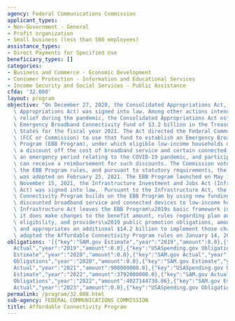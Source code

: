 ```yaml
---
agency: Federal Communications Commission
applicant_types:
- Non-Government - General
- Profit organization
- Small business (less than 500 employees)
assistance_types:
- Direct Payments for Specified Use
beneficiary_types: []
categories:
- Business and Commerce - Economic Development
- Consumer Protection - Information and Educational Services
- Income Security and Social Services - Public Assistance
cfda: '32.008'
layout: program
objective: "On December 27, 2020, the Consolidated Appropriations Act, 2021 (Consolidated\
  \ Appropriations Act) was signed into law. Among other actions intended to provide\
  \ relief during the pandemic, the Consolidated Appropriations Act established an\
  \ Emergency Broadband Connectivity Fund of $3.2 billion in the Treasury of the United\
  \ States for the fiscal year 2021. The Act directed the Federal Communications Commission\
  \ (FCC or Commission) to use that fund to establish an Emergency Broadband Benefit\
  \ Program (EBB Program), under which eligible low-income households may receive\
  \ a discount off the cost of broadband service and certain connected devices during\
  \ an emergency period relating to the COVID-19 pandemic, and participating providers\
  \ can receive a reimbursement for such discounts. The Commission voted to adopt\
  \ the EBB Program rules, and pursuant to statutory requirements, the final order\
  \ was adopted on February 25, 2021. The EBB Program launched on May 12, 2021. On\
  \ November 15, 2021, the Infrastructure Investment and Jobs Act (Infrastructure\
  \ Act) was signed into law.  Pursuant to the Infrastructure Act, the Affordable\
  \ Connectivity Program builds on the EBB Program by using new funding to provide\
  \ discounted broadband service and connected devices to low-income households. The\
  \ Infrastructure Act leaves the EBB Program\u2019s basic framework in place, but\
  \ it does make changes to the benefit amount, rules regarding plan and subscriber\
  \ eligibility, and providers\u2019 public promotion obligations, among other changes,\
  \ and appropriates an additional $14.2 billion to implement those changes. The Commission\
  \ adopted the Affordable Connectivity Program rules on January 14, 2022."
obligations: '[{"key":"SAM.gov Estimate","year":"2019","amount":0.0},{"key":"SAM.gov
  Actual","year":"2019","amount":0.0},{"key":"USASpending.gov Obligations","year":"2019","amount":0.0},{"key":"SAM.gov
  Estimate","year":"2020","amount":0.0},{"key":"SAM.gov Actual","year":"2020","amount":0.0},{"key":"USASpending.gov
  Obligations","year":"2020","amount":0.0},{"key":"SAM.gov Estimate","year":"2021","amount":3200000000.0},{"key":"SAM.gov
  Actual","year":"2021","amount":908000000.0},{"key":"USASpending.gov Obligations","year":"2021","amount":600136983.96},{"key":"SAM.gov
  Estimate","year":"2022","amount":3792000000.0},{"key":"SAM.gov Actual","year":"2022","amount":2048600000.0},{"key":"USASpending.gov
  Obligations","year":"2022","amount":4027144730.86},{"key":"SAM.gov Estimate","year":"2023","amount":8580000000.0},{"key":"SAM.gov
  Actual","year":"2023","amount":0.0},{"key":"USASpending.gov Obligations","year":"2023","amount":4815841572.17}]'
permalink: /program/32.008.html
sub-agency: FEDERAL COMMUNICATIONS COMMISSION
title: Affordable Connectivity Program
---
```

